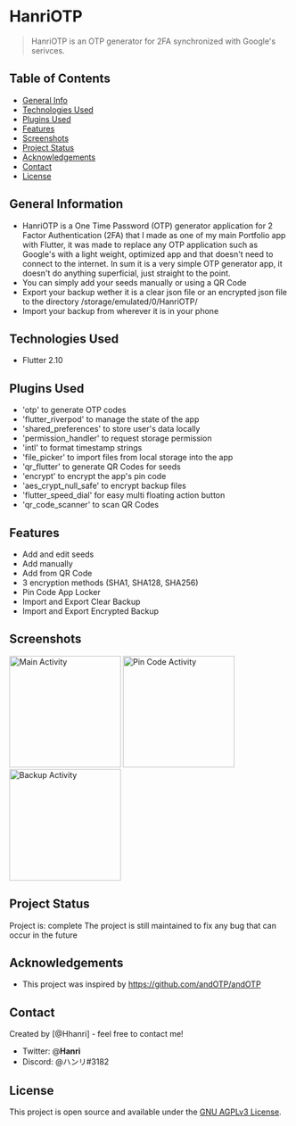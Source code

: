 # HanriOTP
> HanriOTP is an OTP generator for 2FA synchronized with Google's serivces.

## Table of Contents
* [General Info](#general-information)
* [Technologies Used](#technologies-used)
* [Plugins Used](#plugin-used)
* [Features](#features)
* [Screenshots](#screenshots)
* [Project Status](#project-status)
* [Acknowledgements](#acknowledgements)
* [Contact](#contact)
* [License](#license)


## General Information
- HanriOTP is a One Time Password (OTP) generator application for 2 Factor Authentication (2FA) that I made as one of my main Portfolio app with Flutter, it was made to replace any OTP application such as Google's with a light weight, optimized app and that doesn't need to connect to the internet. In sum it is a very simple OTP generator app, it doesn't do anything superficial, just straight to the point.
- You can simply add your seeds manually or using a QR Code
- Export your backup wether it is a clear json file or an encrypted json file to the directory /storage/emulated/0/HanriOTP/
- Import your backup from wherever it is in your phone

## Technologies Used
- Flutter 2.10

## Plugins Used
- 'otp' to generate OTP codes
- 'flutter_riverpod' to manage the state of the app
- 'shared_preferences' to store user's data locally
- 'permission_handler' to request storage permission
- 'intl' to format timestamp strings
- 'file_picker' to import files from local storage into the app
- 'qr_flutter' to generate QR Codes for seeds
- 'encrypt' to encrypt the app's pin code
- 'aes_crypt_null_safe' to encrypt backup files
- 'flutter_speed_dial' for easy multi floating action button
- 'qr_code_scanner' to scan QR Codes

## Features
- Add and edit seeds
- Add manually
- Add from QR Code
- 3 encryption methods (SHA1, SHA128, SHA256)
- Pin Code App Locker
- Import and Export Clear Backup
- Import and Export Encrypted Backup

## Screenshots
[<img width=200 alt="Main Activity" src="https://github.com/Hhanri/otp_generator/blob/main/assets/screenshots/home_screen.png">](https://github.com/Hhanri/otp_generator/blob/main/assets/screenshots/home_screen.png)
[<img width=200 alt="Pin Code Activity" src="https://github.com/Hhanri/otp_generator/blob/main/assets/screenshots/pin_code_screen.png">](https://github.com/Hhanri/otp_generator/blob/main/assets/screenshots/pin_code_screen.png)
[<img width=200 alt="Backup Activity" src="https://github.com/Hhanri/otp_generator/blob/main/assets/screenshots/backup_settings_screen.png">](https://github.com/Hhanri/otp_generator/blob/main/assets/screenshots/backup_settings_screen.png)


## Project Status
Project is: complete
The project is still maintained to fix any bug that can occur in the future

## Acknowledgements
- This project was inspired by https://github.com/andOTP/andOTP

## Contact
Created by [@Hhanri] - feel free to contact me!
- Twitter: @__Hanri__
- Discord: @ハンリ#3182

## License
This project is open source and available under the [GNU AGPLv3 License](https://github.com/Hhanri/otp_generator/blob/main/LICENSE.txt).